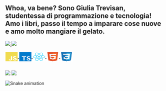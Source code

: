 ## Whoa, va bene? Sono Giulia Trevisan, studentessa di programmazione e tecnologia! Amo i libri, passo il tempo a imparare cose nuove e amo molto mangiare il gelato.
<div>
<a href="https://github.com/giuliatrevisan">
<img height="150em" src="https://github-readme-stats.vercel.app/api?username=giuliatrevisan&theme=midnight-purple&show_icons=true"/>
<img height="150em" src="https://github-readme-stats.vercel.app/api/top-langs/?username=giuliatrevisan&layout=compact&langs_count=16&theme=midnight-purple"/>
</div>

<div style="display: inline_block"><br>
  <img align="center" alt="Giu-Js" height="30" width="40" src="https://raw.githubusercontent.com/devicons/devicon/master/icons/javascript/javascript-plain.svg">
  <img align="center" alt="Giu-Ts" height="30" width="40" src="https://raw.githubusercontent.com/devicons/devicon/master/icons/typescript/typescript-plain.svg">
  <img align="center" alt="Giu-React" height="30" width="40" src="https://raw.githubusercontent.com/devicons/devicon/master/icons/react/react-original.svg">
  <img align="center" alt="Giu-HTML" height="30" width="40" src="https://raw.githubusercontent.com/devicons/devicon/master/icons/html5/html5-original.svg">
  <img align="center" alt="Giu-CSS" height="30" width="40" src="https://raw.githubusercontent.com/devicons/devicon/master/icons/css3/css3-original.svg">
</div>
  
  ##
 
<div> 
  <a href="https://www.instagram.com/giu_trevisan/" target="_blank"><img src="https://img.shields.io/badge/-Instagram-%23E4405F?style=for-the-badge&logo=instagram&logoColor=white" target="_blank"></a>
</a> 
  <a href = "mailto:giutrevisan.alu.lmb"><img src="https://img.shields.io/badge/-Gmail-%23333?style=for-the-badge&logo=gmail&logoColor=white" target="_blank"></a>
</div>

![Snake animation](https://github.com/giuliatrevisan/giuliatrevisan/blob/output/github-contribution-grid-snake.svg)
